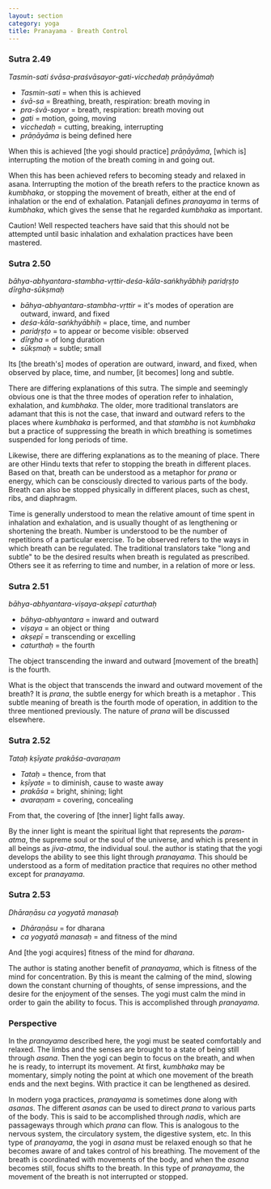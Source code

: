 ```yaml
---
layout: section
category: yoga
title: Pranayama - Breath Control
---
```


### Sutra 2.49
*Tasmin-sati śvāsa-praśvāsayor-gati-vicchedaḥ prāṇāyāmaḥ*
- *Tasmin-sati* = when this is achieved
- *śvā-sa* = Breathing, breath, respiration: breath moving in
- *pra-śvā-sayor* = breath, respiration: breath moving out
- *gati* = motion, going, moving
- *vicchedaḥ* = cutting, breaking, interrupting
- *prāṇāyāma* is being defined here

When this is achieved [the yogi should practice] *prāṇāyāma*, [which is] interrupting the motion of the breath coming in and going out.

When this has been achieved refers to becoming steady and relaxed in asana. Interrupting the motion of the breath refers to the practice known as *kumbhaka*, or stopping the movement of breath, either at the end of inhalation or the end of exhalation. Patanjali defines *pranayama* in terms of *kumbhaka*, which gives the sense that he regarded *kumbhaka* as important. 

Caution! Well respected teachers have said that this should not be attempted until basic inhalation and exhalation practices have been mastered.  

### Sutra 2.50
*bāhya-abhyantara-stambha-vṛttir-deśa-kāla-saṅkhyābhiḥ paridṛṣṭo dīrgha-sūkṣmaḥ*
- *bāhya-abhyantara-stambha-vṛttir* = it's modes of operation are outward, inward, and fixed
- *deśa-kāla-saṅkhyābhiḥ* = place, time, and number
- *paridṛṣṭo* = to appear or become visible: observed
- *dīrgha* = of long duration
- *sūkṣmaḥ* = subtle; small

Its [the breath's] modes of operation are outward, inward, and fixed, when observed by place, time, and number, [it becomes] long and subtle. 

There are differing explanations of this sutra. The simple and seemingly obvious one is that the three modes of operation refer to inhalation, exhalation, and *kumbhaka*. The older, more traditional translators are adamant that this is not the case, that inward and outward refers to the places where *kumbhaka* is performed, and that *stambha* is not *kumbhaka* but a practice of suppressing the breath in which breathing is sometimes suspended for long periods of time.

Likewise, there are differing explanations as to the meaning of place. There are other Hindu texts that refer to stopping the breath in different places. Based on that, breath can be understood as a metaphor for *prana* or energy, which can be consciously directed to various parts of the body. Breath can also be stopped physically in different places, such as chest, ribs, and diaphragm. 

Time is generally understood to mean the relative amount of time spent in inhalation and exhalation, and is usually thought of as lengthening or shortening the breath. Number is understood to be the number of repetitions of a particular exercise. To be observed refers to the ways in which breath can be regulated. The traditional translators take "long and subtle" to be the desired results when breath is regulated as prescribed. Others see it as referring to time and number, in a relation of more or less.

### Sutra 2.51
*bāhya-abhyantara-viṣaya-akṣepī caturthaḥ*
- *bāhya-abhyantara* = inward and outward
- *viṣaya* = an object or thing
- *akṣepī* = transcending or excelling
- *caturthaḥ* = the fourth

The object transcending the inward and outward [movement of the breath] is the fourth.

What is the object that transcends the inward and outward movement of the breath? It is *prana*, the subtle energy for which breath is a metaphor . This subtle meaning of breath is the fourth mode of operation, in addition to the three mentioned previously. The nature of *prana* will be discussed elsewhere.

### Sutra 2.52
*Tataḥ kṣīyate prakāśa-avaraṇam*
- *Tataḥ* = thence, from that
- *kṣīyate* = to diminish, cause to waste away
- *prakāśa* = bright, shining; light
- *avaraṇam* = covering, concealing

From that, the covering of [the inner] light falls away.

By the inner light is meant the spiritual light that represents the *param-atma*, the supreme soul or the soul of the universe, and which is present in all beings as *jiva-atma*, the individual soul. the author is stating that the yogi develops the ability to see this light through *pranayama*. This should be understood as a form of meditation practice that requires no other method except for *pranayama*.

### Sutra 2.53
*Dhāraṇāsu ca yogyatā manasaḥ*
- *Dhāraṇāsu* = for dharana
- *ca yogyatā manasaḥ* = and fitness of the mind

And [the yogi acquires] fitness of the mind for *dharana*.

The author is stating another benefit of *pranayama*, which is fitness of the mind for concentration. By this is meant the calming of the mind, slowing down the constant churning of thoughts, of sense impressions, and the desire for the enjoyment of the senses. The yogi must calm the mind in order to gain the ability to focus. This is accomplished through *pranayama*.

### Perspective
In the *pranayama* described here, the yogi must be seated comfortably and relaxed. The limbs and the senses are brought to a state of being still through *asana*. Then the yogi can begin to focus on the breath, and when he is ready, to interrupt its movement. At first, *kumbhaka* may be momentary, simply noting the point at which one movement of the breath ends and the next begins. With practice it can be lengthened as desired. 

In modern yoga practices, *pranayama* is sometimes done along with *asanas*. The different *asanas* can be used to direct *prana* to various parts of the body. This is said to be accomplished through *nadis*, which are passageways through which *prana* can flow. This is analogous to the nervous system, the circulatory system, the digestive system, etc. In this type of *pranayama*, the yogi in *asana* must be relaxed enough so that he becomes aware of and takes control of his breathing. The movement of the breath is coordinated with movements of the body, and when the *asana* becomes still, focus shifts to the breath. In this type of *pranayama*, the movement of the breath is not interrupted or stopped.
